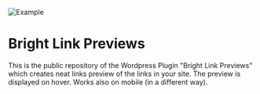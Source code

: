 ![Example](https://ps.w.org/bright-link-previews/assets/banner-772x250.gif?rev=2970607)


# Bright Link Previews

This is the public repository of the Wordpress Plugin "Bright Link Previews" which creates neat links preview of the links in your site.
The preview is displayed on hover.
Works also on mobile (in a different way).
